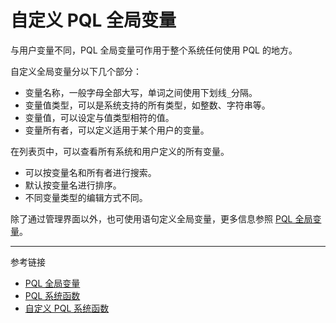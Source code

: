 # 自定义 PQL 全局变量

与用户变量不同，PQL 全局变量可作用于整个系统任何使用 PQL 的地方。

自定义全局变量分以下几个部分：

* 变量名称，一般字母全部大写，单词之间使用下划线`_`分隔。
* 变量值类型，可以是系统支持的所有类型，如整数、字符串等。
* 变量值，可以设定与值类型相符的值。
* 变量所有者，可以定义适用于某个用户的变量。

在列表页中，可以查看所有系统和用户定义的所有变量。

* 可以按变量名和所有者进行搜索。
* 默认按变量名进行排序。
* 不同变量类型的编辑方式不同。

除了通过管理界面以外，也可使用语句定义全局变量，更多信息参照 [PQL 全局变量](/pql/global-variable.md)。

---
参考链接

* [PQL 全局变量](/pql/global-variable.md)
* [PQL 系统函数](/pql/global-function.md)
* [自定义 PQL 系统函数](/master/system/functions.md)